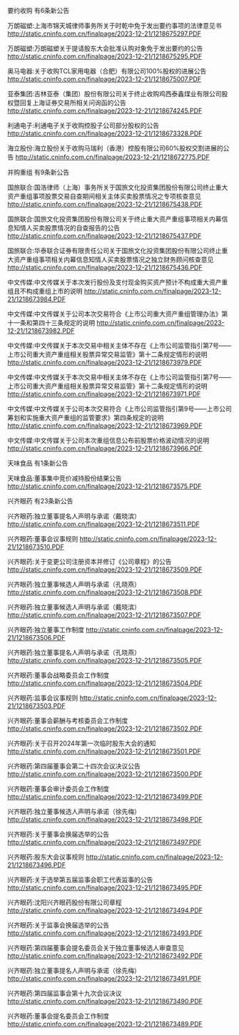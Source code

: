 要约收购 有6条新公告 

万朗磁塑:上海市锦天城律师事务所关于时乾中免于发出要约事项的法律意见书 http://static.cninfo.com.cn/finalpage/2023-12-21/1218675297.PDF 

万朗磁塑:万朗磁塑关于提请股东大会批准认购对象免于发出要约的公告 http://static.cninfo.com.cn/finalpage/2023-12-21/1218675295.PDF 

奥马电器:关于收购TCL家用电器（合肥）有限公司100%股权的进展公告 http://static.cninfo.com.cn/finalpage/2023-12-21/1218675007.PDF 

亚泰集团:吉林亚泰（集团）股份有限公司关于终止收购鸡西泰鑫煤业有限公司股权暨回复上海证券交易所相关问询函的公告 http://static.cninfo.com.cn/finalpage/2023-12-21/1218674245.PDF 

利通电子:利通电子关于收购控股子公司部分股权的公告 http://static.cninfo.com.cn/finalpage/2023-12-21/1218673328.PDF 

海立股份:海立股份关于收购马瑞利（香港）控股有限公司60%股权交割进展的公告 http://static.cninfo.com.cn/finalpage/2023-12-21/1218672775.PDF 

并购重组 有9条新公告 

国旅联合:国浩律师（上海）事务所关于国旅文化投资集团股份有限公司终止重大资产重组事项股票交易自查期间相关主体买卖股票情况之专项核查意见 http://static.cninfo.com.cn/finalpage/2023-12-21/1218675438.PDF 

国旅联合:国旅文化投资集团股份有限公司关于终止重大资产重组事项相关内幕信息知情人买卖股票情况的自查报告的公告 http://static.cninfo.com.cn/finalpage/2023-12-21/1218675437.PDF 

国旅联合:华泰联合证券有限责任公司关于国旅文化投资集团股份有限公司终止重大资产重组事项相关内幕信息知情人买卖股票情况之独立财务顾问核查意见 http://static.cninfo.com.cn/finalpage/2023-12-21/1218675436.PDF 

中文传媒:中文传媒关于本次发行股份及支付现金购买资产预计不构成重大资产重组且不构成重组上市的说明 http://static.cninfo.com.cn/finalpage/2023-12-21/1218673984.PDF 

中文传媒:中文传媒关于公司本次交易符合《上市公司重大资产重组管理办法》第十一条和第四十三条规定的说明 http://static.cninfo.com.cn/finalpage/2023-12-21/1218673982.PDF 

中文传媒:中文传媒关于本次交易中相关主体不存在《上市公司监管指引第7号——上市公司重大资产重组相关股票异常交易监管》第十二条规定情形的说明 http://static.cninfo.com.cn/finalpage/2023-12-21/1218673979.PDF 

中文传媒:中文传媒关于本次交易中相关主体不存在《上市公司监管指引第7号——上市公司重大资产重组相关股票异常交易监管》第十二条规定情形的说明 http://static.cninfo.com.cn/finalpage/2023-12-21/1218673971.PDF 

中文传媒:中文传媒关于公司本次交易符合《上市公司监管指引第9号——上市公司筹划和实施重大资产重组的监管要求》第四条规定的说明 http://static.cninfo.com.cn/finalpage/2023-12-21/1218673969.PDF 

中文传媒:中文传媒关于公司本次重组信息公布前股票价格波动情况的说明 http://static.cninfo.com.cn/finalpage/2023-12-21/1218673966.PDF 

天味食品 有1条新公告 

天味食品:董事集中竞价减持股份结果公告 http://static.cninfo.com.cn/finalpage/2023-12-21/1218673575.PDF 

兴齐眼药 有23条新公告 

兴齐眼药:独立董事提名人声明与承诺（戴晓滨） http://static.cninfo.com.cn/finalpage/2023-12-21/1218673511.PDF 

兴齐眼药:董事会议事规则 http://static.cninfo.com.cn/finalpage/2023-12-21/1218673510.PDF 

兴齐眼药:关于变更公司注册资本并修订《公司章程》的公告 http://static.cninfo.com.cn/finalpage/2023-12-21/1218673509.PDF 

兴齐眼药:独立董事候选人声明与承诺（孔晓燕） http://static.cninfo.com.cn/finalpage/2023-12-21/1218673508.PDF 

兴齐眼药:独立董事候选人声明与承诺（戴晓滨） http://static.cninfo.com.cn/finalpage/2023-12-21/1218673507.PDF 

兴齐眼药:独立董事工作制度 http://static.cninfo.com.cn/finalpage/2023-12-21/1218673506.PDF 

兴齐眼药:独立董事提名人声明与承诺（孔晓燕） http://static.cninfo.com.cn/finalpage/2023-12-21/1218673505.PDF 

兴齐眼药:董事会战略委员会工作制度 http://static.cninfo.com.cn/finalpage/2023-12-21/1218673504.PDF 

兴齐眼药:监事会议事规则 http://static.cninfo.com.cn/finalpage/2023-12-21/1218673503.PDF 

兴齐眼药:董事会薪酬与考核委员会工作制度 http://static.cninfo.com.cn/finalpage/2023-12-21/1218673502.PDF 

兴齐眼药:关于召开2024年第一次临时股东大会的通知 http://static.cninfo.com.cn/finalpage/2023-12-21/1218673501.PDF 

兴齐眼药:第四届董事会第二十四次会议决议公告 http://static.cninfo.com.cn/finalpage/2023-12-21/1218673500.PDF 

兴齐眼药:董事会审计委员会工作制度 http://static.cninfo.com.cn/finalpage/2023-12-21/1218673499.PDF 

兴齐眼药:独立董事候选人声明与承诺（徐先梅） http://static.cninfo.com.cn/finalpage/2023-12-21/1218673498.PDF 

兴齐眼药:关于董事会换届选举的公告 http://static.cninfo.com.cn/finalpage/2023-12-21/1218673497.PDF 

兴齐眼药:股东大会议事规则 http://static.cninfo.com.cn/finalpage/2023-12-21/1218673496.PDF 

兴齐眼药:关于选举第五届监事会职工代表监事的公告 http://static.cninfo.com.cn/finalpage/2023-12-21/1218673495.PDF 

兴齐眼药:沈阳兴齐眼药股份有限公司章程 http://static.cninfo.com.cn/finalpage/2023-12-21/1218673494.PDF 

兴齐眼药:关于监事会换届选举的公告 http://static.cninfo.com.cn/finalpage/2023-12-21/1218673493.PDF 

兴齐眼药:第四届董事会提名委员会关于独立董事候选人审查意见 http://static.cninfo.com.cn/finalpage/2023-12-21/1218673492.PDF 

兴齐眼药:独立董事提名人声明与承诺（徐先梅） http://static.cninfo.com.cn/finalpage/2023-12-21/1218673491.PDF 

兴齐眼药:第四届监事会第十九次会议决议 http://static.cninfo.com.cn/finalpage/2023-12-21/1218673490.PDF 

兴齐眼药:董事会提名委员会工作制度 http://static.cninfo.com.cn/finalpage/2023-12-21/1218673489.PDF 

